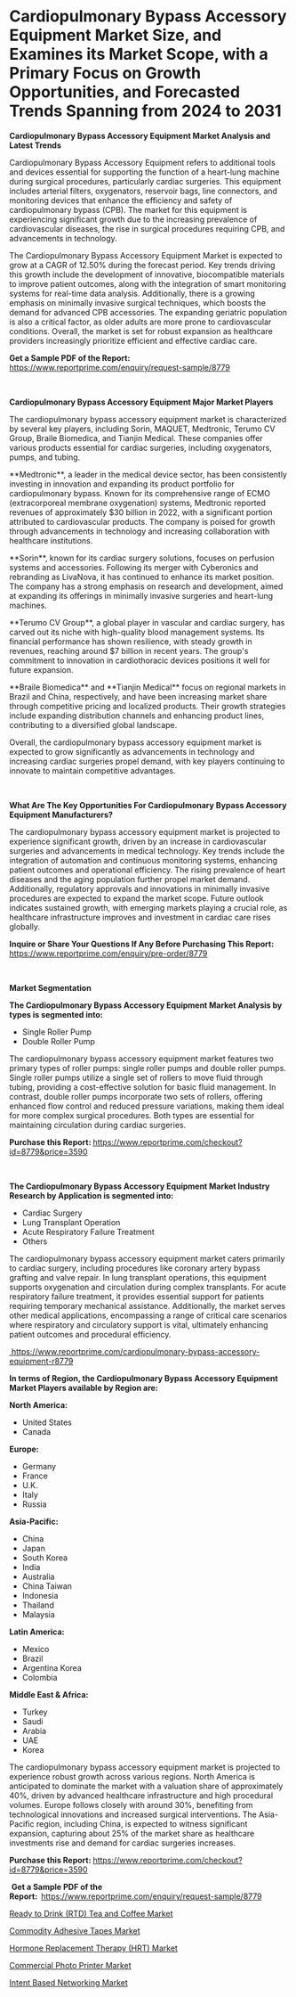 <p><h1>Cardiopulmonary Bypass Accessory Equipment Market Size, and Examines its Market Scope, with a Primary Focus on Growth Opportunities, and Forecasted Trends Spanning from 2024 to 2031</h1></p><p><strong>Cardiopulmonary Bypass Accessory Equipment Market Analysis and Latest Trends</strong></p>
<p><p>Cardiopulmonary Bypass Accessory Equipment refers to additional tools and devices essential for supporting the function of a heart-lung machine during surgical procedures, particularly cardiac surgeries. This equipment includes arterial filters, oxygenators, reservoir bags, line connectors, and monitoring devices that enhance the efficiency and safety of cardiopulmonary bypass (CPB). The market for this equipment is experiencing significant growth due to the increasing prevalence of cardiovascular diseases, the rise in surgical procedures requiring CPB, and advancements in technology.</p><p>The Cardiopulmonary Bypass Accessory Equipment Market is expected to grow at a CAGR of 12.50% during the forecast period. Key trends driving this growth include the development of innovative, biocompatible materials to improve patient outcomes, along with the integration of smart monitoring systems for real-time data analysis. Additionally, there is a growing emphasis on minimally invasive surgical techniques, which boosts the demand for advanced CPB accessories. The expanding geriatric population is also a critical factor, as older adults are more prone to cardiovascular conditions. Overall, the market is set for robust expansion as healthcare providers increasingly prioritize efficient and effective cardiac care.</p></p>
<p><strong>Get a Sample PDF of the Report:&nbsp;</strong> <a href="https://www.reportprime.com/enquiry/request-sample/8779">https://www.reportprime.com/enquiry/request-sample/8779</a></p>
<p>&nbsp;</p>
<p><strong>Cardiopulmonary Bypass Accessory Equipment Major Market Players</strong></p>
<p><p>The cardiopulmonary bypass accessory equipment market is characterized by several key players, including Sorin, MAQUET, Medtronic, Terumo CV Group, Braile Biomedica, and Tianjin Medical. These companies offer various products essential for cardiac surgeries, including oxygenators, pumps, and tubing.</p><p>**Medtronic**, a leader in the medical device sector, has been consistently investing in innovation and expanding its product portfolio for cardiopulmonary bypass. Known for its comprehensive range of ECMO (extracorporeal membrane oxygenation) systems, Medtronic reported revenues of approximately $30 billion in 2022, with a significant portion attributed to cardiovascular products. The company is poised for growth through advancements in technology and increasing collaboration with healthcare institutions.</p><p>**Sorin**, known for its cardiac surgery solutions, focuses on perfusion systems and accessories. Following its merger with Cyberonics and rebranding as LivaNova, it has continued to enhance its market position. The company has a strong emphasis on research and development, aimed at expanding its offerings in minimally invasive surgeries and heart-lung machines.</p><p>**Terumo CV Group**, a global player in vascular and cardiac surgery, has carved out its niche with high-quality blood management systems. Its financial performance has shown resilience, with steady growth in revenues, reaching around $7 billion in recent years. The group's commitment to innovation in cardiothoracic devices positions it well for future expansion.</p><p>**Braile Biomedica** and **Tianjin Medical** focus on regional markets in Brazil and China, respectively, and have been increasing market share through competitive pricing and localized products. Their growth strategies include expanding distribution channels and enhancing product lines, contributing to a diversified global landscape.</p><p>Overall, the cardiopulmonary bypass accessory equipment market is expected to grow significantly as advancements in technology and increasing cardiac surgeries propel demand, with key players continuing to innovate to maintain competitive advantages.</p></p>
<p>&nbsp;</p>
<p><strong>What Are The Key Opportunities For Cardiopulmonary Bypass Accessory Equipment Manufacturers?</strong></p>
<p><p>The cardiopulmonary bypass accessory equipment market is projected to experience significant growth, driven by an increase in cardiovascular surgeries and advancements in medical technology. Key trends include the integration of automation and continuous monitoring systems, enhancing patient outcomes and operational efficiency. The rising prevalence of heart diseases and the aging population further propel market demand. Additionally, regulatory approvals and innovations in minimally invasive procedures are expected to expand the market scope. Future outlook indicates sustained growth, with emerging markets playing a crucial role, as healthcare infrastructure improves and investment in cardiac care rises globally.</p></p>
<p><strong>Inquire or Share Your Questions If Any Before Purchasing This Report:</strong> <a href="https://www.reportprime.com/enquiry/pre-order/8779">https://www.reportprime.com/enquiry/pre-order/8779</a></p>
<p>&nbsp;</p>
<p><strong>Market Segmentation</strong></p>
<p><strong>The Cardiopulmonary Bypass Accessory Equipment Market Analysis by types is segmented into:</strong></p>
<p><ul><li>Single Roller Pump</li><li>Double Roller Pump</li></ul></p>
<p><p>The cardiopulmonary bypass accessory equipment market features two primary types of roller pumps: single roller pumps and double roller pumps. Single roller pumps utilize a single set of rollers to move fluid through tubing, providing a cost-effective solution for basic fluid management. In contrast, double roller pumps incorporate two sets of rollers, offering enhanced flow control and reduced pressure variations, making them ideal for more complex surgical procedures. Both types are essential for maintaining circulation during cardiac surgeries.</p></p>
<p><strong>Purchase this Report:&nbsp;</strong><a href="https://www.reportprime.com/checkout?id=8779&price=3590">https://www.reportprime.com/checkout?id=8779&price=3590</a></p>
<p>&nbsp;</p>
<p><strong>The Cardiopulmonary Bypass Accessory Equipment Market Industry Research by Application is segmented into:</strong></p>
<p><ul><li>Cardiac Surgery</li><li>Lung Transplant Operation</li><li>Acute Respiratory Failure Treatment</li><li>Others</li></ul></p>
<p><p>The cardiopulmonary bypass accessory equipment market caters primarily to cardiac surgery, including procedures like coronary artery bypass grafting and valve repair. In lung transplant operations, this equipment supports oxygenation and circulation during complex transplants. For acute respiratory failure treatment, it provides essential support for patients requiring temporary mechanical assistance. Additionally, the market serves other medical applications, encompassing a range of critical care scenarios where respiratory and circulatory support is vital, ultimately enhancing patient outcomes and procedural efficiency.</p></p>
<p><a href="https://www.reportprime.com/cardiopulmonary-bypass-accessory-equipment-r8779">&nbsp;https://www.reportprime.com/cardiopulmonary-bypass-accessory-equipment-r8779</a></p>
<p><strong>In terms of Region, the Cardiopulmonary Bypass Accessory Equipment Market Players available by Region are:</strong></p>
<p>
    <p> <strong> North America: </strong>
        <ul>
            <li>United States</li>
            <li>Canada</li>
        </ul>
        </p> 
    <p> <strong> Europe: </strong>
        <ul>
            <li>Germany</li>
            <li>France</li>
            <li>U.K.</li>
            <li>Italy</li>
            <li>Russia</li>
        </ul>
        </p> 
    <p> <strong> Asia-Pacific: </strong>
        <ul>
            <li>China</li>
            <li>Japan</li>
            <li>South Korea</li>
            <li>India</li>
            <li>Australia</li>
            <li>China Taiwan</li>
            <li>Indonesia</li>
            <li>Thailand</li>
            <li>Malaysia</li>
        </ul>
        </p> 
    <p> <strong> Latin America: </strong>
        <ul>
            <li>Mexico</li>
            <li>Brazil</li>
            <li>Argentina Korea</li>
            <li>Colombia</li>
        </ul>
        </p> 
    <p> <strong> Middle East & Africa: </strong>
        <ul>
            <li>Turkey</li>
            <li>Saudi</li>
            <li>Arabia</li>
            <li>UAE</li>
            <li>Korea</li>
        </ul>
    </p>
    </p>
<p><p>The cardiopulmonary bypass accessory equipment market is projected to experience robust growth across various regions. North America is anticipated to dominate the market with a valuation share of approximately 40%, driven by advanced healthcare infrastructure and high procedural volumes. Europe follows closely with around 30%, benefiting from technological innovations and increased surgical interventions. The Asia-Pacific region, including China, is expected to witness significant expansion, capturing about 25% of the market share as healthcare investments rise and demand for cardiac surgeries increases.</p></p>
<p><strong>Purchase this Report: </strong><a href="https://www.reportprime.com/checkout?id=8779&price=3590">https://www.reportprime.com/checkout?id=8779&price=3590</a></p>
<p>&nbsp;<strong>Get a Sample PDF of the Report:&nbsp;&nbsp;</strong><a href="https://www.reportprime.com/enquiry/request-sample/8779">https://www.reportprime.com/enquiry/request-sample/8779</a></p>
<p><strong></strong></p>
<p><p><a href="https://issuu.com/reportprime-2/docs/ready-to-drink-rtd-tea-and-coffee-m_56a9cc13367137">Ready to Drink (RTD) Tea and Coffee Market</a></p><p><a href="https://medium.com/@cpierre31945/the-commodity-adhesive-tapes-market-prioritizes-cost-control-and-efficiency-enhancement-55d0a4f8b512">Commodity Adhesive Tapes Market</a></p><p><a href="https://issuu.com/reportprime-2/docs/hormone-replacement-therapy-hrt-mar_3474a87e819281">Hormone Replacement Therapy (HRT) Market</a></p><p><a href="https://medium.com/@cpierre31945/the-commercial-photo-printer-market-prioritizes-cost-control-and-efficiency-enhancement-511a863ed91f">Commercial Photo Printer Market</a></p><p><a href="https://www.linkedin.com/pulse/intent-based-networking-industry-forecast-market-shifts-tnbbc?trackingId=4MYCfEXdSeiAbL2RvaZvVA%3D%3D">Intent Based Networking Market</a></p></p>